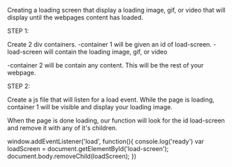 Creating a loading screen that display a loading image, gif, or video that will display until the
webpages content has loaded.

STEP 1:

Create 2 div containers.
-container 1 will be given an id of load-screen.
-load-screen will contain the loading image, gif, or video

-container 2 will be contain any content.  This will be the rest of your webpage.

STEP 2:

Create a js file that will listen for a load event.
While the page is loading, container 1 will be visible
and display your loading image.

When the page is done loading,
our function will look for the id load-screen
and remove it with any of it's children.

window.addEventListener('load', function(){
  console.log('ready')
  var loadScreen = document.getElementById('load-screen');
  document.body.removeChild(loadScreen);
})
